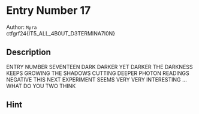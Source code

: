 # Entry Number 17

Author: `Myra` 
<br>
ctfgrf24{I︎︎T︎︎5︎︎_︎︎A︎︎L︎L︎︎_︎︎4︎︎B︎︎0︎︎U︎︎T︎︎_︎︎D︎︎3︎︎T︎︎E︎︎R︎︎M︎︎I︎︎N︎︎A︎︎7︎︎I︎︎0︎︎N︎︎}

## Description

ENTRY NUMBER SEVENTEEN
DARK DARKER YET DARKER
THE DARKNESS KEEPS GROWING
THE SHADOWS CUTTING DEEPER
PHOTON READINGS NEGATIVE
THIS NEXT EXPERIMENT
SEEMS
VERY
VERY
INTERESTING
…
WHAT DO YOU TWO THINK

## Hint